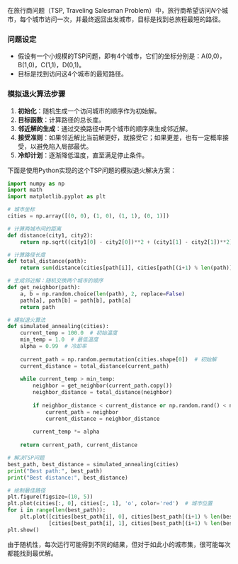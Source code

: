 在旅行商问题（TSP, Traveling Salesman Problem）中，旅行商希望访问$N$个城市，每个城市访问一次，并最终返回出发城市，目标是找到总旅程最短的路径。

### 问题设定

- 假设有一个小规模的TSP问题，即有4个城市，它们的坐标分别是：A(0,0)，B(1,0)，C(1,1)，D(0,1)。
- 目标是找到访问这4个城市的最短路径。

### 模拟退火算法步骤

1. **初始化**：随机生成一个访问城市的顺序作为初始解。
2. **目标函数**：计算路径的总长度。
3. **邻近解的生成**：通过交换路径中两个城市的顺序来生成邻近解。
4. **接受准则**：如果邻近解比当前解更好，就接受它；如果更差，也有一定概率接受，以避免陷入局部最优。
5. **冷却计划**：逐渐降低温度，直至满足停止条件。

下面是使用Python实现的这个TSP问题的模拟退火解决方案：

```python
import numpy as np
import math
import matplotlib.pyplot as plt

# 城市坐标
cities = np.array([(0, 0), (1, 0), (1, 1), (0, 1)])

# 计算两城市间的距离
def distance(city1, city2):
    return np.sqrt((city1[0] - city2[0])**2 + (city1[1] - city2[1])**2)

# 计算路径长度
def total_distance(path):
    return sum(distance(cities[path[i]], cities[path[(i+1) % len(path)]]) for i in range(len(path)))

# 生成邻近解：随机交换两个城市的顺序
def get_neighbor(path):
    a, b = np.random.choice(len(path), 2, replace=False)
    path[a], path[b] = path[b], path[a]
    return path

# 模拟退火算法
def simulated_annealing(cities):
    current_temp = 100.0  # 初始温度
    min_temp = 1.0  # 最低温度
    alpha = 0.99  # 冷却率
    
    current_path = np.random.permutation(cities.shape[0])  # 初始解
    current_distance = total_distance(current_path)
    
    while current_temp > min_temp:
        neighbor = get_neighbor(current_path.copy())
        neighbor_distance = total_distance(neighbor)
        
        if neighbor_distance < current_distance or np.random.rand() < np.exp((current_distance - neighbor_distance) / current_temp):
            current_path = neighbor
            current_distance = neighbor_distance
        
        current_temp *= alpha
    
    return current_path, current_distance

# 解决TSP问题
best_path, best_distance = simulated_annealing(cities)
print("Best path:", best_path)
print("Best distance:", best_distance)

# 绘制最佳路径
plt.figure(figsize=(10, 5))
plt.plot(cities[:, 0], cities[:, 1], 'o', color='red')  # 城市位置
for i in range(len(best_path)):
    plt.plot([cities[best_path[i], 0], cities[best_path[(i+1) % len(best_path)], 0]], 
             [cities[best_path[i], 1], cities[best_path[(i+1) % len(best_path)], 1]], color='blue')  # 路径
plt.show()
```

由于随机性，每次运行可能得到不同的结果，但对于如此小的城市集，很可能每次都能找到最优解。